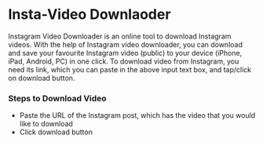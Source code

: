 # Insta-Video Downlaoder

Instagram Video Downloader is an online tool to download Instagram videos. With the help of Instagram video downloader, you can download  and save your favourite Instagram video (public) to your device (iPhone, iPad, Android, PC) in one click. To download video from Instagram, you need its link, which you can paste in the above input text box, and tap/click on download button. 

### Steps to Download Video

  - Paste the URL of the Instagram post, which has the video that you would like to download
  - Click download button
